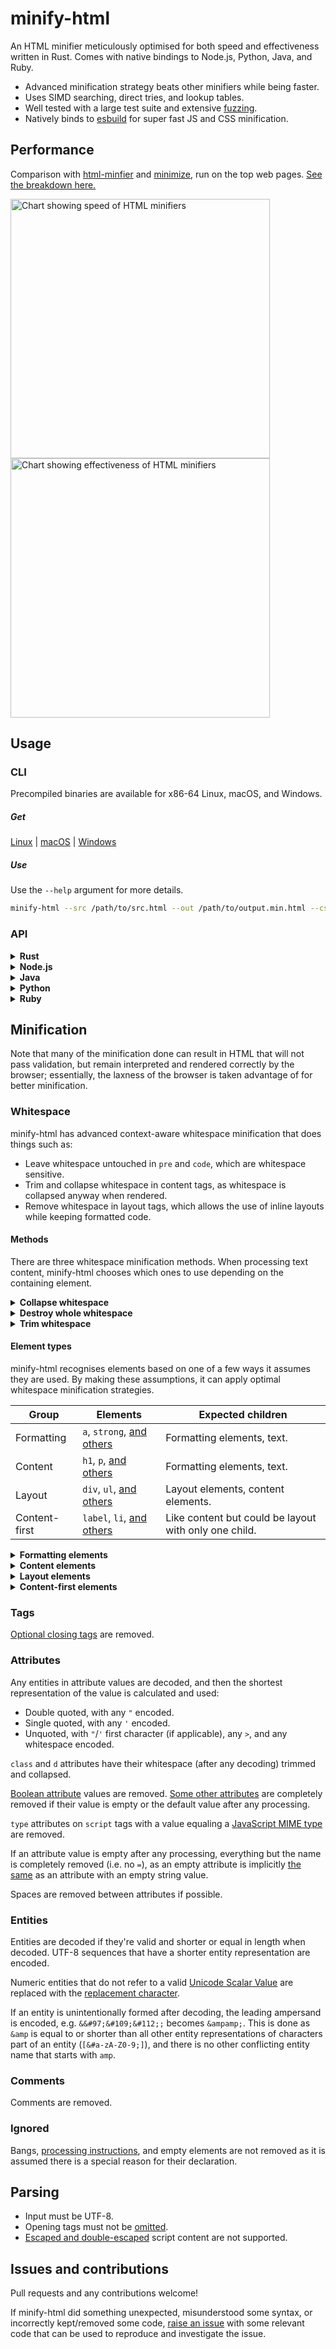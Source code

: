 # minify-html

An HTML minifier meticulously optimised for both speed and effectiveness written in Rust.
Comes with native bindings to Node.js, Python, Java, and Ruby.

- Advanced minification strategy beats other minifiers while being faster.
- Uses SIMD searching, direct tries, and lookup tables.
- Well tested with a large test suite and extensive [fuzzing](./fuzz).
- Natively binds to [esbuild](https://github.com/wilsonzlin/esbuild-rs) for super fast JS and CSS minification.

## Performance

Comparison with [html-minfier](https://github.com/kangax/html-minifier) and [minimize](https://github.com/Swaagie/minimize), run on the top web pages. [See the breakdown here.](./bench)

<img width="415" alt="Chart showing speed of HTML minifiers" src="https://wilsonl.in/minify-html/bench/0.4.11/core/average-speeds.png"> <img width="415" alt="Chart showing effectiveness of HTML minifiers" src="https://wilsonl.in/minify-html/bench/0.4.11/core/average-sizes.png">

## Usage

### CLI

Precompiled binaries are available for x86-64 Linux, macOS, and Windows.

##### Get

[Linux](https://wilsonl.in/minify-html/bin/0.4.11-linux-x86_64) |
[macOS](https://wilsonl.in/minify-html/bin/0.4.11-macos-x86_64) |
[Windows](https://wilsonl.in/minify-html/bin/0.4.11-windows-x86_64.exe)

##### Use

Use the `--help` argument for more details.

```bash
minify-html --src /path/to/src.html --out /path/to/output.min.html --css --js
```

### API

<details>
<summary><strong>Rust</strong></summary>

##### Get

```toml
[dependencies]
minify-html = { version = "0.4.11", features = ["js-esbuild"] }
```

Building with the `js-esbuild` feature requires the Go compiler to be installed as well, to build the [JS and CSS minifier](https://github.com/wilsonzlin/esbuild-rs).

If the `js-esbuild` feature is not enabled, `cfg.minify_js` and `cfg.minify_css` will have no effect.

##### Use

Check out the [docs](https://docs.rs/minify-html) for API and usage examples.

</details>

<details>
<summary><strong>Node.js</strong></summary>

- Package: [@minify-html/js](https://www.npmjs.com/package/@minify-html/js)
- Binding: [N-API](https://nodejs.org/api/n-api.html)
- Platforms: Linux, macOS, Windows; Node.js 8.6.0 and higher

##### Get

Using npm:

```bash
npm i @minify-html/js
```

Using Yarn:

```bash
yarn add @minify-html/js
```

##### Use

```js
const minifyHtml = require("@minify-html/js");

const cfg = minifyHtml.createConfiguration({ minifyJs: false, minifyCss: false });
const minified = minifyHtml.minify("<p>  Hello, world!  </p>", cfg);

// Alternatively, minify in place to avoid copying.
const source = Buffer.from("<p>  Hello, world!  </p>");
// This is a Buffer representing a slice of `source`, not newly allocated memory.
const minified = minifyHtml.minifyInPlace(source, cfg);
```

minify-html is also available for TypeScript:

```ts
import * as minifyHtml from "@minify-html/js";
import * as fs from "fs";

const cfg = minifyHtml.createConfiguration({ minifyJs: false, minifyCss: false });
const minified = minifyHtml.minify("<p>  Hello, world!  </p>", cfg);
// Or alternatively:
const minified = minifyHtml.minifyInPlace(fs.readFileSync("source.html"), cfg);
```

</details>

<details>
<summary><strong>Java</strong></summary>

- Package: [in.wilsonl.minifyhtml](https://search.maven.org/artifact/in.wilsonl.minifyhtml/minify-html)
- Binding: [JNI](https://github.com/jni-rs/jni-rs)
- Platforms: Linux, macOS, Windows; Java 7 and higher

##### Get

Add as a Maven dependency:

```xml
<dependency>
  <groupId>in.wilsonl.minifyhtml</groupId>
  <artifactId>minify-html</artifactId>
  <version>0.4.11</version>
</dependency>
```

##### Use

```java
import in.wilsonl.minifyhtml.Configuration;
import in.wilsonl.minifyhtml.MinifyHtml;
import in.wilsonl.minifyhtml.SyntaxException;

Configuration cfg = new Configuration.Builder()
    .setMinifyJs(false)
    .setMinifyCss(false)
    .build();

try {
    String minified = MinifyHtml.minify("<p>  Hello, world!  </p>", cfg);
} catch (SyntaxException e) {
    System.err.println(e.getMessage());
}

// Alternatively, minify in place:
assert source instanceof ByteBuffer && source.isDirect();
MinifyHtml.minifyInPlace(source, cfg);
```

</details>

<details>
<summary><strong>Python</strong></summary>

- Package: [minify-html](https://pypi.org/project/minify-html)
- Binding: [PyO3](https://github.com/PyO3/pyo3)
- Platforms: Linux, macOS, Windows; Python 3.7 and higher

##### Get

Add the PyPI project as a dependency and install it using `pip` or `pipenv`.

##### Use

```python
import minify_html

try:
    minified = minify_html.minify("<p>  Hello, world!  </p>", minify_js=False, minify_css=False)
except SyntaxError as e:
    print(e)
```

</details>

<details>
<summary><strong>Ruby</strong></summary>

- Package: [minify_html](https://rubygems.org/gems/minify_html)
- Binding: [Rutie](https://github.com/danielpclark/rutie)
- Platforms: Linux, macOS; Ruby 2.5 and higher

##### Get

Add the library as a dependency to `Gemfile` or `*.gemspec`.

##### Use

```ruby
require 'minify_html'

print MinifyHtml.minify("<p>  Hello, world!  </p>", { :minify_js => false, :minify_css => false })
```

</details>

## Minification

Note that many of the minification done can result in HTML that will not pass validation, but remain interpreted and rendered correctly by the browser; essentially, the laxness of the browser is taken advantage of for better minification.

### Whitespace

minify-html has advanced context-aware whitespace minification that does things such as:

- Leave whitespace untouched in `pre` and `code`, which are whitespace sensitive.
- Trim and collapse whitespace in content tags, as whitespace is collapsed anyway when rendered.
- Remove whitespace in layout tags, which allows the use of inline layouts while keeping formatted code.

#### Methods

There are three whitespace minification methods. When processing text content, minify-html chooses which ones to use depending on the containing element.

<details>
<summary><strong>Collapse whitespace</strong></summary>

> **Applies to:** any element except [whitespace sensitive](./src/spec/tag/whitespace.rs) elements.

Reduce a sequence of whitespace characters in text nodes to a single space (U+0020).

<table><thead><tr><th>Before<th>After<tbody><tr><td>

```html
<p>↵
··The·quick·brown·fox↵
··jumps·over·the·lazy↵
··dog.↵
</p>
```

<td>

```html
<p>·The·quick·brown·fox·jumps·over·the·lazy·dog.·</p>
```

</table>
</details>

<details>
<summary><strong>Destroy whole whitespace</strong></summary>

> **Applies to:** any element except [whitespace sensitive](./src/spec/tag/whitespace.rs), [content](src/spec/tag/whitespace.rs), [content-first](./src/spec/tag/whitespace.rs), and [formatting](./src/spec/tag/whitespace.rs) elements.

Remove any text nodes between tags that only consist of whitespace characters.

<table><thead><tr><th>Before<th>After<tbody><tr><td>

```html
<ul>↵
··<li>A</li>↵
··<li>B</li>↵
··<li>C</li>↵
</ul>
```

<td>

```html
<ul>↵
··<li>A</li><li>B</li><li>C</li>↵
</ul>
```

</table>
</details>

<details>
<summary><strong>Trim whitespace</strong></summary>

> **Applies to:** any element except [whitespace sensitive](./src/spec/tag/whitespace.rs) and [formatting](./src/spec/tag/whitespace.rs) elements.

Remove any leading/trailing whitespace from any leading/trailing text nodes of a tag.

<table><thead><tr><th>Before<th>After<tbody><tr><td>

```html
<p>↵
··Hey,·I·<em>just</em>·found↵
··out·about·this·<strong>cool</strong>·website!↵
··<sup>[1]</sup>↵
</p>
```

<td>

```html
<p>Hey,·I·<em>just</em>·found↵
··out·about·this·<strong>cool</strong>·website!↵
··<sup>[1]</sup></p>
```

</table>
</details>

#### Element types

minify-html recognises elements based on one of a few ways it assumes they are used. By making these assumptions, it can apply optimal whitespace minification strategies.

|Group|Elements|Expected children|
|---|---|---|
|Formatting|`a`, `strong`, [and others](./src/spec/tag/whitespace.rs)|Formatting elements, text.|
|Content|`h1`, `p`, [and others](src/spec/tag/whitespace.rs)|Formatting elements, text.|
|Layout|`div`, `ul`, [and others](./src/spec/tag/whitespace.rs)|Layout elements, content elements.|
|Content-first|`label`, `li`, [and others](./src/spec/tag/whitespace.rs)|Like content but could be layout with only one child.|

<details>
<summary><strong>Formatting elements</strong></summary>

> Whitespace is collapsed.

Formatting elements are usually inline elements that wrap around part of some text in a content element, so its whitespace isn't trimmed as they're probably part of the content.

</details>

<details>
<summary><strong>Content elements</strong></summary>

> Whitespace is trimmed and collapsed.

Content elements usually represent a contiguous and complete unit of content such as a paragraph. As such, whitespace is significant but sequences of them are most likely due to formatting.

###### Before

```html
<p>↵
··Hey,·I·<em>just</em>·found↵
··out·about·this·<strong>cool</strong>·website!↵
··<sup>[1]</sup>↵
</p>
```

###### After

```html
<p>Hey,·I·<em>just</em>·found·out·about·this·<strong>cool</strong>·website!·<sup>[1]</sup></p>
```

</details>

<details>
<summary><strong>Layout elements</strong></summary>

> Whitespace is trimmed and collapsed. Whole whitespace is removed.

These elements should only contain other elements and no text. This makes it possible to remove whole whitespace, which is useful when using `display: inline-block` so that whitespace between elements (e.g. indentation) does not alter layout and styling.

###### Before

```html
<ul>↵
··<li>A</li>↵
··<li>B</li>↵
··<li>C</li>↵
</ul>
```

###### After

```html
<ul><li>A</li><li>B</li><li>C</li></ul>
```

</details>

<details>
<summary><strong>Content-first elements</strong></summary>

> Whitespace is trimmed and collapsed.

These elements are usually like content elements but are occasionally used like a layout element with one child. Whole whitespace is not removed as it might contain content, but this is OK for using as layout as there is only one child and whitespace is trimmed.

###### Before

```html
<li>↵
··<article>↵
····<section></section>↵
····<section></section>↵
··</article>↵
</li>
```

###### After

```html
<li><article><section></section><section></section></article></li>
```

</details>

### Tags

[Optional closing tags](https://html.spec.whatwg.org/multipage/syntax.html#syntax-tag-omission) are removed.

### Attributes

Any entities in attribute values are decoded, and then the shortest representation of the value is calculated and used:

- Double quoted, with any `"` encoded.
- Single quoted, with any `'` encoded.
- Unquoted, with `"`/`'` first character (if applicable), any `>`, and any whitespace encoded.

`class` and `d` attributes have their whitespace (after any decoding) trimmed and collapsed.

[Boolean attribute](./gen/attrs.json) values are removed.
[Some other attributes](./gen/attrs.json) are completely removed if their value is empty or the default value after any processing.

`type` attributes on `script` tags with a value equaling a [JavaScript MIME type](https://mimesniff.spec.whatwg.org/#javascript-mime-type) are removed.

If an attribute value is empty after any processing, everything but the name is completely removed (i.e. no `=`), as an empty attribute is implicitly [the same](https://html.spec.whatwg.org/multipage/syntax.html#attributes-2) as an attribute with an empty string value.

Spaces are removed between attributes if possible.

### Entities

Entities are decoded if they're valid and shorter or equal in length when decoded. UTF-8 sequences that have a shorter entity representation are encoded.

Numeric entities that do not refer to a valid [Unicode Scalar Value](https://www.unicode.org/glossary/#unicode_scalar_value) are replaced with the [replacement character](https://en.wikipedia.org/wiki/Specials_(Unicode_block)#Replacement_character).

If an entity is unintentionally formed after decoding, the leading ampersand is encoded, e.g. `&&#97;&#109;&#112;;` becomes `&ampamp;`. This is done as `&amp` is equal to or shorter than all other entity representations of characters part of an entity (`[&#a-zA-Z0-9;]`), and there is no other conflicting entity name that starts with `amp`.

### Comments

Comments are removed.

### Ignored

Bangs, [processing instructions](https://en.wikipedia.org/wiki/Processing_Instruction), and empty elements are not removed as it is assumed there is a special reason for their declaration.

## Parsing

- Input must be UTF-8.
- Opening tags must not be [omitted](https://html.spec.whatwg.org/multipage/syntax.html#syntax-tag-omission).
- [Escaped and double-escaped](./notes/Script%20data.md) script content are not supported.

## Issues and contributions

Pull requests and any contributions welcome!

If minify-html did something unexpected, misunderstood some syntax, or incorrectly kept/removed some code, [raise an issue](https://github.com/wilsonzlin/minify-html/issues) with some relevant code that can be used to reproduce and investigate the issue.
